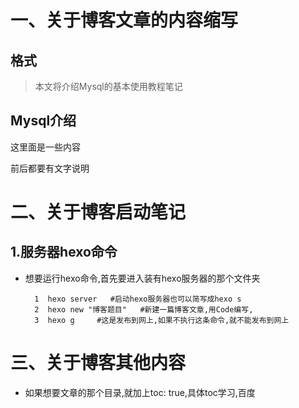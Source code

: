# 一、关于博客文章的内容缩写
## 格式

>本文将介绍Mysql的基本使用教程笔记
<!-- more -->

## Mysql介绍
 这里面是一些内容

<!-- more -->     前后都要有文字说明

# 二、关于博客启动笔记
## 1.服务器hexo命令
* 想要运行hexo命令,首先要进入装有hexo服务器的那个文件夹

        1  hexo server   #启动hexo服务器也可以简写成hexo s
        2  hexo new "博客题目"   #新建一篇博客文章,用Code编写,
        3  hexo g     #这是发布到网上,如果不执行这条命令,就不能发布到网上
# 三、关于博客其他内容
   * 如果想要文章的那个目录,就加上toc: true,具体toc学习,百度


